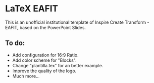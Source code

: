 # LaTeX EAFIT

This is an unofficial institutional template of Inspire Create Transform - EAFIT, based on the PowerPoint Slides.

## To do:

- Add configuration for 16:9 Ratio.
- Add color scheme for "Blocks".
- Change "plantilla.tex" for an better example.
- Improve the quality of the logo.
- Much more... 
